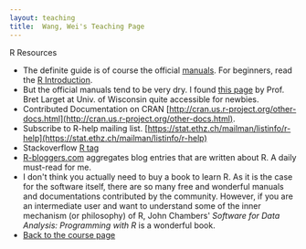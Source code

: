 ```yaml
---
layout: teaching
title:  Wang, Wei's Teaching Page
---
```

R Resources

- The definite guide is of course the official [manuals](http://cran.r-project.org/doc/manuals/). For beginners, read the [R Introduction](http://cran.r-project.org/doc/manuals/R-intro.pdf).
- But the official manuals tend to be very dry. I found [this page](http://www.stat.wisc.edu/~larget/r.html) by Prof. Bret Larget at Univ. of Wisconsin quite accessible for newbies.
- Contributed Documentation on CRAN [http://cran.us.r-project.org/other-docs.html](http://cran.us.r-project.org/other-docs.html).
- Subscribe to R-help mailing list. [https://stat.ethz.ch/mailman/listinfo/r-help](https://stat.ethz.ch/mailman/listinfo/r-help)
- Stackoverflow [R tag](http://stackoverflow.com/questions/tagged/r)
- [R-bloggers.com](R-bloggers.com) aggregates blog entries that are written about R. A daily must-read for me.
- I don't think you actually need to buy a book to learn R. As it is the case for the software itself, there are so many free and wonderful manuals and documentations contributed by the community. However, if you are an intermediate user and want to understand some of the inner mechanism (or philosophy) of R, John Chambers' _Software for Data Analysis: Programming with R_ is a wonderful book.
- [Back to the course page](./index.html)
